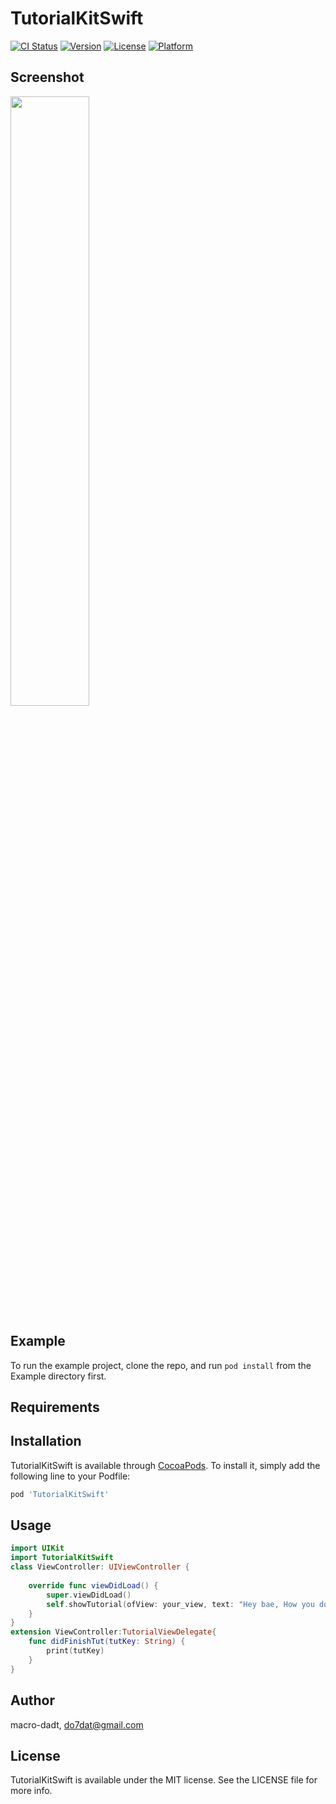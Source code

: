 # TutorialKitSwift

[![CI Status](https://img.shields.io/travis/macro-dadt/TutorialKitSwift.svg?style=flat)](https://travis-ci.org/macro-dadt/TutorialKitSwift)
[![Version](https://img.shields.io/cocoapods/v/TutorialKitSwift.svg?style=flat)](https://cocoapods.org/pods/TutorialKitSwift)
[![License](https://img.shields.io/cocoapods/l/TutorialKitSwift.svg?style=flat)](https://cocoapods.org/pods/TutorialKitSwift)
[![Platform](https://img.shields.io/cocoapods/p/TutorialKitSwift.svg?style=flat)](https://cocoapods.org/pods/TutorialKitSwift)

## Screenshot

<img src="https://storage.googleapis.com/moress_general/github/Screen_Shot.png" width="50%">

## Example

To run the example project, clone the repo, and run `pod install` from the Example directory first.

## Requirements

## Installation

TutorialKitSwift is available through [CocoaPods](https://cocoapods.org). To install
it, simply add the following line to your Podfile:

```ruby
pod 'TutorialKitSwift'
```

## Usage

```swift
import UIKit
import TutorialKitSwift
class ViewController: UIViewController {
    
    override func viewDidLoad() {
        super.viewDidLoad()
        self.showTutorial(ofView: your_view, text: "Hey bae, How you doin?", direction: .down, tutKey: "tut1_key",mode: .always, bubbleColor:UIColor.systemBlue)
    }
}
extension ViewController:TutorialViewDelegate{
    func didFinishTut(tutKey: String) {
        print(tutKey)
    }
}
```

## Author

macro-dadt, do7dat@gmail.com

## License

TutorialKitSwift is available under the MIT license. See the LICENSE file for more info.
